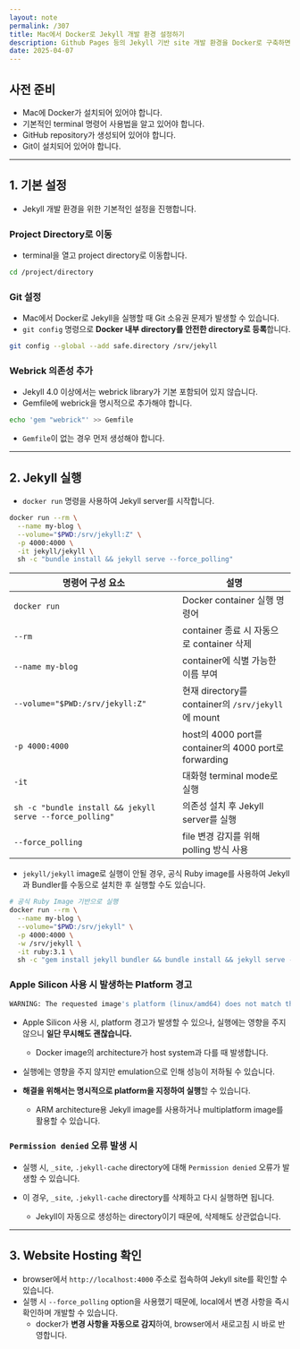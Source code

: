 ```yaml
---
layout: note
permalink: /307
title: Mac에서 Docker로 Jekyll 개발 환경 설정하기
description: Github Pages 등의 Jekyll 기반 site 개발 환경을 Docker로 구축하면, 다른 program과의 의존성 문제 없이 더 쉽게 구축할 수 있습니다.
date: 2025-04-07
---
```



## 사전 준비

- Mac에 Docker가 설치되어 있어야 합니다.
- 기본적인 terminal 명령어 사용법을 알고 있어야 합니다.
- GitHub repository가 생성되어 있어야 합니다.
- Git이 설치되어 있어야 합니다.


---


## 1. 기본 설정

- Jekyll 개발 환경을 위한 기본적인 설정을 진행합니다.


### Project Directory로 이동

- terminal을 열고 project directory로 이동합니다.

```bash
cd /project/directory
```


### Git 설정

- Mac에서 Docker로 Jekyll을 실행할 때 Git 소유권 문제가 발생할 수 있습니다.
- `git config` 명령으로 **Docker 내부 directory를 안전한 directory로 등록**합니다.

```bash
git config --global --add safe.directory /srv/jekyll
```


### Webrick 의존성 추가

- Jekyll 4.0 이상에서는 webrick library가 기본 포함되어 있지 않습니다.
- Gemfile에 webrick을 명시적으로 추가해야 합니다.

```bash
echo 'gem "webrick"' >> Gemfile
```

- `Gemfile`이 없는 경우 먼저 생성해야 합니다.


---


## 2. Jekyll 실행

- `docker run` 명령을 사용하여 Jekyll server를 시작합니다.

```bash
docker run --rm \
  --name my-blog \
  --volume="$PWD:/srv/jekyll:Z" \
  -p 4000:4000 \
  -it jekyll/jekyll \
  sh -c "bundle install && jekyll serve --force_polling"
```

| 명령어 구성 요소 | 설명 |
| --- | --- |
| `docker run` | Docker container 실행 명령어 |
| `--rm` | container 종료 시 자동으로 container 삭제 |
| `--name my-blog` | container에 식별 가능한 이름 부여 |
| `--volume="$PWD:/srv/jekyll:Z"` | 현재 directory를 container의 `/srv/jekyll`에 mount |
| `-p 4000:4000` | host의 4000 port를 container의 4000 port로 forwarding |
| `-it` | 대화형 terminal mode로 실행 |
| `sh -c "bundle install && jekyll serve --force_polling"` | 의존성 설치 후 Jekyll server를 실행 |
| `--force_polling` | file 변경 감지를 위해 polling 방식 사용 |

- `jekyll/jekyll` image로 실행이 안될 경우, 공식 Ruby image를 사용하여 Jekyll과 Bundler를 수동으로 설치한 후 실행할 수도 있습니다.

```bash
# 공식 Ruby Image 기반으로 실행
docker run --rm \
  --name my-blog \
  --volume="$PWD:/srv/jekyll" \
  -p 4000:4000 \
  -w /srv/jekyll \
  -it ruby:3.1 \
  sh -c "gem install jekyll bundler && bundle install && jekyll serve --host 0.0.0.0"
```


### Apple Silicon 사용 시 발생하는 Platform 경고

```bash
WARNING: The requested image's platform (linux/amd64) does not match the detected host platform (linux/arm64/v8)
```

- Apple Silicon 사용 시, platform 경고가 발생할 수 있으나, 실행에는 영향을 주지 않으니 **일단 무시해도 괜찮습니다.**
    - Docker image의 architecture가 host system과 다를 때 발생합니다.

- 실행에는 영향을 주지 않지만 emulation으로 인해 성능이 저하될 수 있습니다.

- **해결을 위해서는 명시적으로 platform을 지정하여 실행**할 수 있습니다.
    - ARM architecture용 Jekyll image를 사용하거나 multiplatform image를 활용할 수 있습니다.


### `Permission denied` 오류 발생 시

- 실행 시, `_site`, `.jekyll-cache` directory에 대해 `Permission denied` 오류가 발생할 수 있습니다.

- 이 경우, `_site`, `.jekyll-cache` directory를 삭제하고 다시 실행하면 됩니다.
    - Jekyll이 자동으로 생성하는 directory이기 때문에, 삭제해도 상관없습니다.


---


## 3. Website Hosting 확인

- browser에서 `http://localhost:4000` 주소로 접속하여 Jekyll site를 확인할 수 있습니다.
- 실행 시 `--force_polling` option을 사용했기 때문에, local에서 변경 사항을 즉시 확인하며 개발할 수 있습니다.
    - docker가 **변경 사항을 자동으로 감지**하여, browser에서 새로고침 시 바로 반영합니다.


